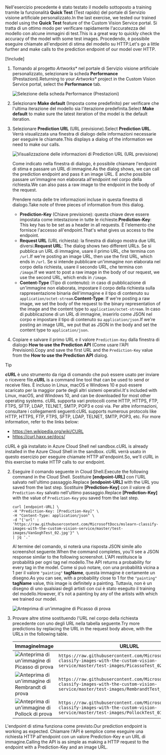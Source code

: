 <span data-ttu-id="f059b-101">Nell'esercizio precedente è stato testato il modello sottoposto a training tramite la funzionalità **Quick Test** (Test rapido) del portale di Servizio visione artificiale personalizzato.</span><span class="sxs-lookup"><span data-stu-id="f059b-101">In the last exercise, we tested our trained model using the **Quick Test** feature of the Custom Vision Service portal.</span></span> <span data-ttu-id="f059b-102">Si tratta di un ottimo modo per verificare rapidamente l'accuratezza del modello con alcune immagini di test.</span><span class="sxs-lookup"><span data-stu-id="f059b-102">This is a great way to quickly check the accuracy of the model with some test images.</span></span> <span data-ttu-id="f059b-103">Procedendo, è possibile eseguire chiamate all'endpoint di stima del modello su HTTP.</span><span class="sxs-lookup"><span data-stu-id="f059b-103">Let's go a little further and make calls to the prediction endpoint of our model over HTTP.</span></span>

[!include[](../../../includes/azure-sandbox-activate.md)]

1. <span data-ttu-id="f059b-104">Tornando al progetto *Artworks*\* nel portale di Servizio visione artificiale personalizzato, selezionare la scheda **Performance** (Prestazioni).</span><span class="sxs-lookup"><span data-stu-id="f059b-104">Returning to your *Artworks*\* project in the Custom Vision Service portal, select the  **Performance** tab.</span></span>

    ![Selezione della scheda Performance (Prestazioni)](../media/5-performance-tab.png)

1. <span data-ttu-id="f059b-106">Selezionare **Make default** (Imposta come predefinito) per verificare che l'ultima iterazione del modello sia l'iterazione predefinita.</span><span class="sxs-lookup"><span data-stu-id="f059b-106">Select **Make default** to make sure the latest iteration of the model is the default iteration.</span></span>

1. <span data-ttu-id="f059b-107">Selezionare **Prediction URL** (URL previsione).</span><span class="sxs-lookup"><span data-stu-id="f059b-107">Select **Prediction URL**.</span></span> <span data-ttu-id="f059b-108">Verrà visualizzata una finestra di dialogo delle informazioni necessarie per eseguire le chiamate.</span><span class="sxs-lookup"><span data-stu-id="f059b-108">This displays a dialog of the information we need to make our calls.</span></span> 

    ![Visualizzazione delle informazioni di Prediction URL (URL previsione)](../media/5-portal-prediction-url.png)

    <span data-ttu-id="f059b-110">Come indicato nella finestra di dialogo, è possibile chiamare l'endpoint di stima e passare un URL di immagine.</span><span class="sxs-lookup"><span data-stu-id="f059b-110">As the dialog shows, we can call the prediction endpoint and pass it an image URL.</span></span> <span data-ttu-id="f059b-111">È anche possibile passare un'immagine non elaborata all'endpoint nel corpo della richiesta.</span><span class="sxs-lookup"><span data-stu-id="f059b-111">We can also pass a raw image to the endpoint in the body of the request.</span></span>

    <span data-ttu-id="f059b-112">Prendere nota delle tre informazioni incluse in questa finestra di dialogo.</span><span class="sxs-lookup"><span data-stu-id="f059b-112">Take note of three pieces of information from this dialog.</span></span>
     - <span data-ttu-id="f059b-113">**Prediction-Key** (Chiave previsione): questa chiave deve essere impostata come intestazione in tutte le richieste.</span><span class="sxs-lookup"><span data-stu-id="f059b-113">**Prediction-Key**: This key has to be set as a header in all requests.</span></span> <span data-ttu-id="f059b-114">È l'elemento che fornisce l'accesso all'endpoint.</span><span class="sxs-lookup"><span data-stu-id="f059b-114">That's what gives us access to the endpoint.</span></span>
    - <span data-ttu-id="f059b-115">**Request URL** (URL richiesta): la finestra di dialogo mostra due URL diversi.</span><span class="sxs-lookup"><span data-stu-id="f059b-115">**Request URL**: The dialog shows two different URLs.</span></span> <span data-ttu-id="f059b-116">Se si pubblica un URL di immagine, usare il primo URL, che termina con `/url`.</span><span class="sxs-lookup"><span data-stu-id="f059b-116">If we're posting an image URL, then use the first URL, which ends in `/url`.</span></span> <span data-ttu-id="f059b-117">Se si intende pubblicare un'immagine non elaborata nel corpo della richiesta, usare il secondo URL, che termina con `/image`.</span><span class="sxs-lookup"><span data-stu-id="f059b-117">If we want to post a raw image in the body of our request, we use the second URL, which ends in `/image`.</span></span>
    - <span data-ttu-id="f059b-118">**Content-Type** (Tipo di contenuto): in caso di pubblicazione di un'immagine non elaborata, impostare il corpo della richiesta sulla rappresentazione binaria dell'immagine e il tipo di contenuto su `application/octet-stream`.</span><span class="sxs-lookup"><span data-stu-id="f059b-118">**Content-Type**: If we're posting a raw image, we set the body of the request to the binary representation of the image and the content type to `application/octet-stream`.</span></span> <span data-ttu-id="f059b-119">In caso di pubblicazione di un URL di immagine, inserirlo come JSON nel corpo e impostare il tipo di contenuto su `application/json`.</span><span class="sxs-lookup"><span data-stu-id="f059b-119">If we're posting an image URL, we put that as JSON in the body and set the content type to `application/json`.</span></span>
    

3. <span data-ttu-id="f059b-120">Copiare e salvare il primo URL e il valore `Prediction-Key` dalla finestra di dialogo **How to use the Prediction API** (Come usare l'API Previsioni).</span><span class="sxs-lookup"><span data-stu-id="f059b-120">Copy and save the first URL and the `Prediction-Key` value from the **How to use the Prediction API** dialog.</span></span> 

> [!TIP]
> <span data-ttu-id="f059b-121">**cURL** è uno strumento da riga di comando che può essere usato per inviare o ricevere file.</span><span class="sxs-lookup"><span data-stu-id="f059b-121">**cURL** is a command line tool that can be used to send or receive files.</span></span> <span data-ttu-id="f059b-122">È incluso in Linux, macOS e Windows 10 e può essere scaricato per la maggior parte degli altri sistemi operativi.</span><span class="sxs-lookup"><span data-stu-id="f059b-122">It's included with Linux, macOS, and Windows 10, and can be downloaded for most other operating systems.</span></span> <span data-ttu-id="f059b-123">cURL supporta vari protocolli come HTTP, HTTPS, FTP, FTPS, SFTP, LDAP, TELNET, SMTP, POP3 e così via. Per altre informazioni, consultare i collegamenti seguenti:</span><span class="sxs-lookup"><span data-stu-id="f059b-123">cURL supports numerous protocols like HTTP, HTTPS, FTP, FTPS, SFTP, LDAP, TELNET, SMTP, POP3, etc. For more information, refer to the links below:</span></span>
>
>- <https://en.wikipedia.org/wiki/CURL>
>- <https://curl.haxx.se/docs/> 
> 
> <span data-ttu-id="f059b-124">cURL è già installato in Azure Cloud Shell nel sandbox.</span><span class="sxs-lookup"><span data-stu-id="f059b-124">cURL is already installed in the Azure Cloud Shell in the sandbox.</span></span> <span data-ttu-id="f059b-125">cURL verrà usato in questo esercizio per eseguire chiamate HTTP all'endpoint.</span><span class="sxs-lookup"><span data-stu-id="f059b-125">So, we'll cURL in this exercise to make HTTP calls to our endpoint.</span></span>

2. <span data-ttu-id="f059b-126">Eseguire il comando seguente in Cloud Shell.</span><span class="sxs-lookup"><span data-stu-id="f059b-126">Execute the following command in the Cloud Shell.</span></span> <span data-ttu-id="f059b-127">Sostituire **[endpoint-URL]** con l'URL salvato nell'ultimo passaggio.</span><span class="sxs-lookup"><span data-stu-id="f059b-127">Replace **[endpoint-URL]** with the URL you saved from the last step.</span></span> <span data-ttu-id="f059b-128">Sostituire **[Prediction-Key]** con il valore di `Prediction-Key` salvato nell'ultimo passaggio.</span><span class="sxs-lookup"><span data-stu-id="f059b-128">Replace **[Prediction-Key]** with the value of `Prediction-Key` you saved from the last step.</span></span> 

    ```azurecli
    curl [endpoint-URL] \
    -H "Prediction-Key: [Prediction-Key]" \
    -H "Content-Type: application/json" \
    -d "{'url' : 'https://raw.githubusercontent.com/MicrosoftDocs/mslearn-classify-images-with-the-custom-vision-service/master/test-images/VanGoghTest_02.jpg'}" \
    | jq '.'
    ```

    <span data-ttu-id="f059b-129">Al termine del comando, si noterà una risposta JSON simile allo screenshot seguente.</span><span class="sxs-lookup"><span data-stu-id="f059b-129">When the command completes, you'll see a JSON response similar to the following screenshot.</span></span> <span data-ttu-id="f059b-130">L'API restituisce la probabilità per ogni tag nel modello.</span><span class="sxs-lookup"><span data-stu-id="f059b-130">The API returns a probability for every tag in the model.</span></span> <span data-ttu-id="f059b-131">Come si può notare, con una probabilità vicina a 1 per il valore `"painting"` **tagName**, questa immagine è certamente un disegno.</span><span class="sxs-lookup"><span data-stu-id="f059b-131">As you can see, with a probability close to 1 for the `"painting"` **tagName** value, this image is definitely a painting.</span></span> <span data-ttu-id="f059b-132">Tuttavia, non è un disegno di uno qualsiasi degli artisti con cui è stato eseguito il training del modello.</span><span class="sxs-lookup"><span data-stu-id="f059b-132">However, it's not a painting by any of the artists with which we trained our model.</span></span> 

    ![Anteprima di un'immagine di Picasso di prova](../media/5-prediction-json.png) 

3. <span data-ttu-id="f059b-134">Provare altre stime sostituendo l'URL nel corpo della richiesta precedente con uno degli URL nella tabella seguente.</span><span class="sxs-lookup"><span data-stu-id="f059b-134">Try more predictions by replacing the URL in the request body above, with the URLs in the following table.</span></span> 

    |<span data-ttu-id="f059b-135">Immagine</span><span class="sxs-lookup"><span data-stu-id="f059b-135">Image</span></span>  | <span data-ttu-id="f059b-136">URL</span><span class="sxs-lookup"><span data-stu-id="f059b-136">URL</span></span>  |
    |---------|---------|
    |![Anteprima di un'immagine di Picasso di prova](../media/picasso-test-02-thumb.jpg)     | `https://raw.githubusercontent.com/MicrosoftDocs/mslearn-classify-images-with-the-custom-vision-service/master/test-images/PicassoTest_02.jpg`        |
    |![Anteprima di un'immagine di Rembrandt di prova](../media/rembrandt-test-01-thumb.jpg)     |  `https://raw.githubusercontent.com/MicrosoftDocs/mslearn-classify-images-with-the-custom-vision-service/master/test-images/RembrandtTest_01.jpg`       |
    |![Anteprima di un'immagine di Pollock di prova](../media/pollock-test-01-thumb.jpg)  |   `https://raw.githubusercontent.com/MicrosoftDocs/mslearn-classify-images-with-the-custom-vision-service/master/test-images/PollockTest_01.jpg`     |
   

<span data-ttu-id="f059b-140">L'endpoint di stima funziona come previsto.</span><span class="sxs-lookup"><span data-stu-id="f059b-140">Our prediction endpoint is working as expected.</span></span> <span data-ttu-id="f059b-141">Chiamare l'API è semplice come eseguire una richiesta HTTP all'endpoint con un valore Prediction-Key e un URL di immagine.</span><span class="sxs-lookup"><span data-stu-id="f059b-141">Calling the API is as simple as making a HTTP request to the endpoint with a Prediction-Key and an image URL.</span></span>